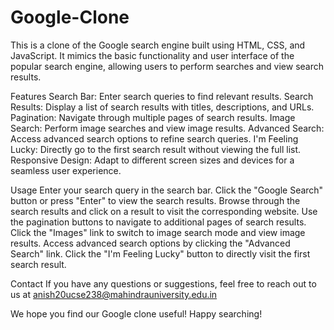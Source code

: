 # Google-Clone
This is a clone of the Google search engine built using HTML, CSS, and JavaScript.
It mimics the basic functionality and user interface of the popular search engine, allowing users to perform searches and view search results.

Features
Search Bar: Enter search queries to find relevant results.
Search Results: Display a list of search results with titles, descriptions, and URLs.
Pagination: Navigate through multiple pages of search results.
Image Search: Perform image searches and view image results.
Advanced Search: Access advanced search options to refine search queries.
I'm Feeling Lucky: Directly go to the first search result without viewing the full list.
Responsive Design: Adapt to different screen sizes and devices for a seamless user experience.

Usage
Enter your search query in the search bar.
Click the "Google Search" button or press "Enter" to view the search results.
Browse through the search results and click on a result to visit the corresponding website.
Use the pagination buttons to navigate to additional pages of search results.
Click the "Images" link to switch to image search mode and view image results.
Access advanced search options by clicking the "Advanced Search" link.
Click the "I'm Feeling Lucky" button to directly visit the first search result.

Contact
If you have any questions or suggestions, feel free to reach out to us at anish20ucse238@mahindrauniversity.edu.in

We hope you find our Google clone useful! Happy searching!
